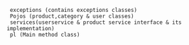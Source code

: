 
     exceptions (contains exceptions classes)
     Pojos (product,category & user classes)
     services(userservice & product service interface & its implementation)
     pl (Main method class)
